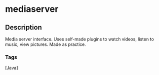# mediaserver

## Description
Media server interface. Uses self-made plugins to watch videos, listen to music, view pictures. Made as practice.

### Tags
[Java]
